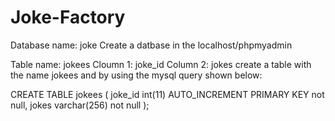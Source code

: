 # Joke-Factory
Database name: joke
Create a datbase in the localhost/phpmyadmin

Table name: jokees
Cloumn 1: joke_id
Column 2: jokes
create a table with the name jokees and by using the mysql query shown below:

CREATE TABLE jokees ( 
		joke_id int(11) AUTO_INCREMENT PRIMARY KEY not null,
		jokes varchar(256) not null
		);
		

